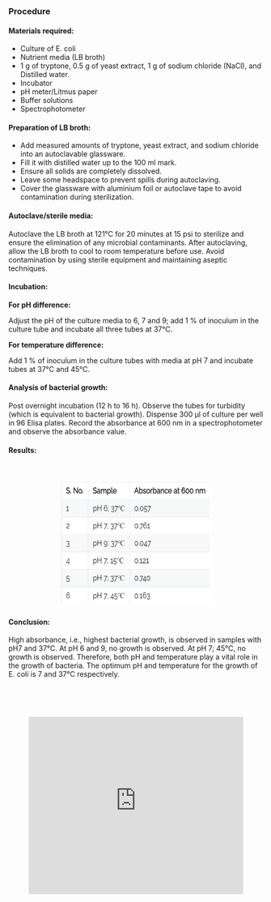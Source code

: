 ### Procedure

#### Materials required:

* Culture of E. coli
* Nutrient media (LB broth)
* 1 g of tryptone, 0.5 g of yeast extract, 1 g of sodium chloride (NaCl), and Distilled water.
* Incubator
* pH meter/Litmus paper
* Buffer solutions
* Spectrophotometer

#### Preparation of LB broth:

* Add measured amounts of tryptone, yeast extract, and sodium chloride into an autoclavable glassware. 
* Fill it with distilled water up to the 100 ml mark. 
* Ensure all solids are completely dissolved. 
* Leave some headspace to prevent spills during autoclaving. 
* Cover the glassware with aluminium foil or autoclave tape to avoid contamination during sterilization.

#### Autoclave/sterile media:

Autoclave the LB broth at 121°C for 20 minutes at 15 psi to sterilize and ensure the elimination of any microbial contaminants. After autoclaving, allow the LB broth to cool to room temperature before use. Avoid contamination by using sterile equipment and maintaining aseptic techniques.

#### Incubation:

<b> For pH difference: </b>

Adjust the pH of the culture media to 6, 7 and 9; add 1 % of inoculum in the culture tube and incubate all three tubes at 37℃.

<b> For temperature difference: </b>

Add 1 % of inoculum in the culture tubes with media at pH 7 and incubate tubes at 37℃ and 45℃.

#### Analysis of bacterial growth:

Post overnight incubation (12 h to 16 h). Observe the tubes for turbidity (which is equivalent to bacterial growth). Dispense 300 µl of culture per well in 96 Elisa plates. Record the absorbance at 600 nm in a spectrophotometer and observe the absorbance value.

#### Results:

<br><div style="text-align: center;"><img src="images/table.png" width="300" height="250"></div>

#### Conclusion:

High absorbance, i.e., highest bacterial growth, is observed in samples with pH7 and 37℃.
At pH 6 and 9, no growth is observed.
At pH 7; 45℃, no growth is observed.
Therefore, both pH and temperature play a vital role in the growth of bacteria. The optimum pH and temperature for the growth of E. coli is 7 and 37℃ respectively.

<br><br>
<div style="display: flex; justify-content: center; align-items: center;">
  <figure class="video_container" style="width: 600px; height: 350px;">
    <iframe style="width: 100%; height: 100%;" src="https://www.youtube.com/embed/videoseries?si=hoJDMyt4MrB90Ewm&amp;list=PLTkVi3dAX_-9i27_yl-oBbJQWL_usomcz" title="YouTube video player" frameborder="0" allow="accelerometer; autoplay; clipboard-write; encrypted-media; gyroscope; picture-in-picture; web-share" referrerpolicy="strict-origin-when-cross-origin" allowfullscreen></iframe>
  </figure>
</div>